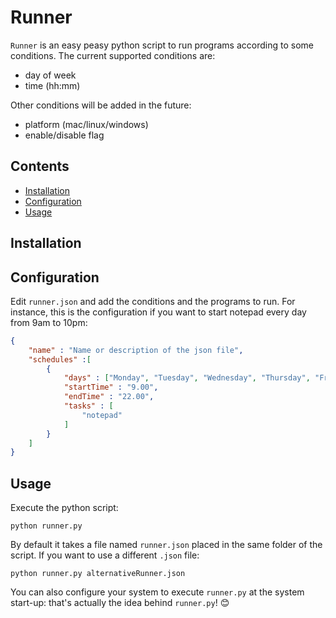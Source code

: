 # Runner

`Runner` is an easy peasy python script to run programs according to some conditions.
The current supported conditions are:
* day of week
* time (hh:mm)

Other conditions will be added in the future:
* platform (mac/linux/windows)
* enable/disable flag

## Contents
* [Installation](#installation)
* [Configuration](#configuration)
* [Usage](#usage)

## Installation


## Configuration
Edit `runner.json` and add the conditions and the programs to run. For instance, this is the configuration if you want to start notepad every day from 9am to 10pm:

```json
{
    "name" : "Name or description of the json file",
    "schedules" :[
        {
            "days" : ["Monday", "Tuesday", "Wednesday", "Thursday", "Friday", "Saturday", "Sunday"],
            "startTime" : "9.00",
            "endTime" : "22.00",
            "tasks" : [
                "notepad"
            ]
        }
    ]
}
```

## Usage
Execute the python script:

`python runner.py`

By default it takes a file named `runner.json` placed in the same folder of the script. If you want to use a different `.json` file:

`python runner.py alternativeRunner.json`

You can also configure your system to execute `runner.py` at the system start-up: that's actually the idea behind `runner.py`! :blush: